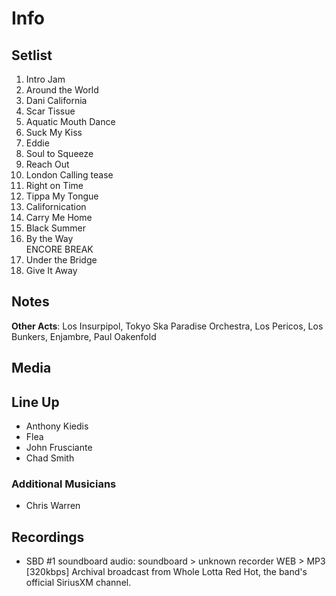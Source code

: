 # Info

## Setlist

1. Intro Jam
2. Around the World
3. Dani California
4. Scar Tissue
5. Aquatic Mouth Dance
6. Suck My Kiss
7. Eddie
8. Soul to Squeeze
9. Reach Out
10. London Calling tease
11. Right on Time
12. Tippa My Tongue
13. Californication
14. Carry Me Home
15. Black Summer
16. By the Way
<br> ENCORE BREAK
17. Under the Bridge
18. Give It Away

## Notes

**Other Acts**: Los Insurpipol, Tokyo Ska Paradise Orchestra, Los Pericos, Los Bunkers, Enjambre, Paul Oakenfold

## Media 

## Line Up

* Anthony Kiedis
* Flea
* John Frusciante
* Chad Smith

### Additional Musicians

* Chris Warren

## Recordings

* SBD #1 soundboard audio: soundboard > unknown recorder WEB > MP3 [320kbps] Archival broadcast from Whole Lotta Red Hot, the band's official SiriusXM channel.
